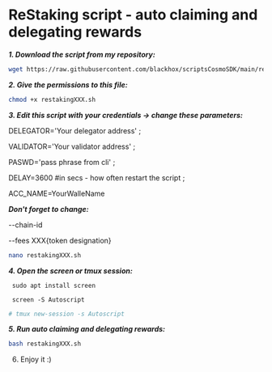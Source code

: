 # ReStaking script - auto claiming and delegating rewards

***1. Download the script from my repository:***

```bash
wget https://raw.githubusercontent.com/blackhox/scriptsCosmoSDK/main/restakingXXX.sh
```

***2. Give the permissions to this file:***

```bash
chmod +x restakingXXX.sh
```

***3. Edit this script with your credentials -> change these parameters:***
 
DELEGATOR='Your delegator address' ;

VALIDATOR='Your validator address' ;

PASWD='pass phrase from cli' ;

DELAY=3600 #in secs - how often restart the script ;

ACC_NAME=YourWalleName 

***Don't forget to change:***
 
--chain-id

--fees  XXX{token designation}
 
 ```bash
nano restakingXXX.sh
```

***4. Open the screen or tmux session:***

     sudo apt install screen

     screen -S Autoscript
 
 ```bash
# tmux new-session -s Autoscript
```
***5. Run auto claiming and delegating rewards:***

 ```bash
bash restakingXXX.sh
```
6. Enjoy it :)
